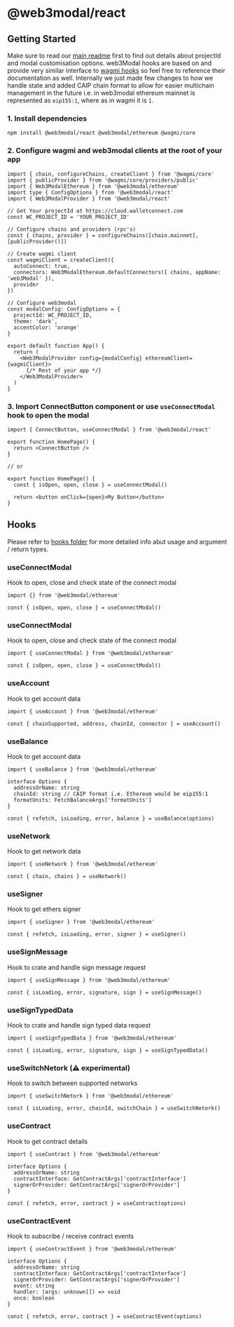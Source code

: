 # @web3modal/react

## Getting Started

Make sure to read our [main readme](./../../readme.md) first to find out details about projectId and modal customisation options. web3Modal hooks are based on and provide very similar interface to [wagmi hooks](https://wagmi.sh/docs/hooks/useAccount) so feel free to reference their documentation as well. Internally we just made few changes to how we handle state and added CAIP chain format to allow for easier multichain management in the future i.e. in web3modal ethereum mainnet is represented as `eip155:1`, where as in wagmi it is `1`.

### 1. Install dependencies

```
npm install @web3modal/react @web3modal/ethereum @wagmi/core
```

### 2. Configure wagmi and web3modal clients at the root of your app

```tsx
import { chain, configureChains, createClient } from '@wagmi/core'
import { publicProvider } from '@wagmi/core/providers/public'
import { Web3ModalEthereum } from '@web3modal/ethereum'
import type { ConfigOptions } from '@web3modal/react'
import { Web3ModalProvider } from '@web3modal/react'

// Get Your projectId at https://cloud.walletconnect.com
const WC_PROJECT_ID = 'YOUR_PROJECT_ID'

// Configure chains and providers (rpc's)
const { chains, provider } = configureChains([chain.mainnet], [publicProvider()])

// Create wagmi client
const wagmiClient = createClient({
  autoConnect: true,
  connectors: Web3ModalEthereum.defaultConnectors({ chains, appName: 'web3Modal' }),
  provider
})

// Configure web3modal
const modalConfig: ConfigOptions = {
  projectId: WC_PROJECT_ID,
  theme: 'dark',
  accentColor: 'orange'
}

export default function App() {
  return (
    <Web3ModalProvider config={modalConfig} ethereumClient={wagmiClient}>
      {/* Rest of your app */}
    </Web3ModalProvider>
  )
}
```

### 3. Import ConnectButton component or use `useConnectModal` hook to open the modal

```tsx
import { ConnectButton, useConnectModal } from '@web3modal/react'

export function HomePage() {
  return <ConnectButton />
}

// or

export function HomePage() {
  const { isOpen, open, close } = useConnectModal()

  return <button onClick={open}>My Button</button>
}
```

## Hooks

Please refer to [hooks folder](./src/hooks/) for more detailed info abut usage and argument / return types.

### useConnectModal

Hook to open, close and check state of the connect modal

```tsx
import {} from '@web3modal/ethereum'

const { isOpen, open, close } = useConnectModal()
```

### useConnectModal

Hook to open, close and check state of the connect modal

```tsx
import { useConnectModal } from '@web3modal/ethereum'

const { isOpen, open, close } = useConnectModal()
```

### useAccount

Hook to get account data

```tsx
import { useAccount } from '@web3modal/ethereum'

const { chainSupported, address, chainId, connector } = useAccount()
```

### useBalance

Hook to get account data

```tsx
import { useBalance } from '@web3modal/ethereum'

interface Options {
  addressOrName: string
  chainId: string // CAIP format i.e. Ethereum would be eip155:1
  formatUnits: FetchBalanceArgs['formatUnits']
}

const { refetch, isLoading, error, balance } = useBalance(options)
```

### useNetwork

Hook to get network data

```tsx
import { useNetwork } from '@web3modal/ethereum'

const { chain, chains } = useNetwork()
```

### useSigner

Hook to get ethers signer

```tsx
import { useSigner } from '@web3modal/ethereum'

const { refetch, isLoading, error, signer } = useSigner()
```

### useSignMessage

Hook to crate and handle sign message request

```tsx
import { useSignMessage } from '@web3modal/ethereum'

const { isLoading, error, signature, sign } = useSignMessage()
```

### useSignTypedData

Hook to crate and handle sign typed data request

```tsx
import { useSignTypedData } from '@web3modal/ethereum'

const { isLoading, error, signature, sign } = useSignTypedData()
```

### useSwitchNetork (⚠️ experimental)

Hook to switch between supported networks

```tsx
import { useSwitchNetork } from '@web3modal/ethereum'

const { isLoading, error, chainId, switchChain } = useSwitchNetork()
```

### useContract

Hook to get contract details

```tsx
import { useContract } from '@web3modal/ethereum'

interface Options {
  addressOrName: string
  contractInterface: GetContractArgs['contractInterface']
  signerOrProvider: GetContractArgs['signerOrProvider']
}

const { refetch, error, contract } = useContract(options)
```

### useContractEvent

Hook to subscribe / receive contract events

```tsx
import { useContractEvent } from '@web3modal/ethereum'

interface Options {
  addressOrName: string
  contractInterface: GetContractArgs['contractInterface']
  signerOrProvider: GetContractArgs['signerOrProvider']
  event: string
  handler: (args: unknown[]) => void
  once: boolean
}

const { refetch, error, contract } = useContractEvent(options)
```
